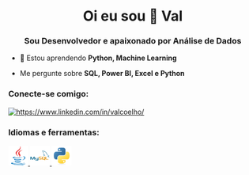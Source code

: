 <h1 align="center">Oi eu sou 👋 Val</h1>
<h3 align="center">Sou Desenvolvedor e apaixonado por Análise de Dados</h3>

- 🌱 Estou aprendendo **Python, Machine Learning**

- Me pergunte sobre **SQL, Power BI, Excel e Python**

<h3 align="left">Conecte-se comigo:</h3>
<p align="left">
<a href="https://linkedin. com/in/https://www.linkedin.com/in/valcoelho/" target="blank"><img align="center" src="https://raw.githubusercontent.com/rahuldkjain/github-profile -readme-generator/master/src/images/icons/Social/linked-in-alt.svg" alt="https://www.linkedin.com/in/valcoelho/" height="30" width="40" /></a>
</p>

<h3 align="left">Idiomas e ferramentas:</h3>
<p align="left"> <a href="https://www.java.com" target="_blank" rel="noreferrer"> <img src="https://raw.githubusercontent.com/devicons/devicon/master/icons/java/java-original.svg" alt="java" width="40" height="40"/> </a> <a href="https://www.mysql.com/" target="_blank" rel="noreferrer"> <img src="https://raw.githubusercontent.com/devicons/devicon/master/icons/mysql/mysql-original-wordmark.svg" alt="mysql" width="40" height="40"/> </a> <a href="https://www.python.org" target="_blank" rel="noreferrer"> <img src="https://raw.githubusercontent.com/devicons/devicon/master/icons/python/python-original.svg" alt="python" width="40" height="40"/> </a> </p>

